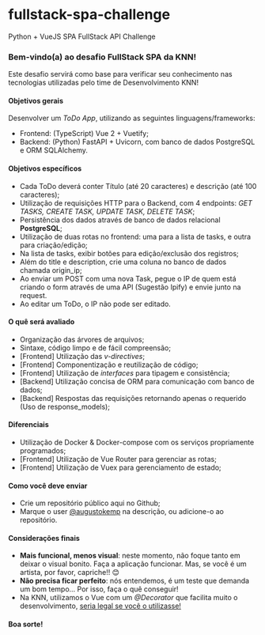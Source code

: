 # fullstack-spa-challenge
Python + VueJS SPA FullStack API Challenge

### Bem-vindo(a) ao desafio FullStack SPA da KNN!
Este desafio servirá como base para verificar seu conhecimento nas tecnologias utilizadas pelo time de Desenvolvimento KNN!

#### Objetivos gerais
Desenvolver um *ToDo App*, utilizando as seguintes linguagens/frameworks:
- Frontend: (TypeScript) Vue 2 + Vuetify;
- Backend: (Python) FastAPI + Uvicorn, com banco de dados PostgreSQL e ORM SQLAlchemy.

#### Objetivos específicos
- Cada ToDo deverá conter Título (até 20 caracteres) e descrição (até 100 caracteres);
- Utilização de requisições HTTP para o Backend, com 4 endpoints: *GET TASKS, CREATE TASK, UPDATE TASK, DELETE TASK*;
- Persistência dos dados através de banco de dados relacional **PostgreSQL**;
- Utilização de duas rotas no frontend: uma para a lista de tasks, e outra para criação/edição;
- Na lista de tasks, exibir botões para edição/exclusão dos registros;
- Além do title e description, crie uma coluna no banco de dados chamada origin_ip;
- Ao enviar um POST com uma nova Task, pegue o IP de quem está criando o form através de uma API (Sugestão Ipify) e envie junto na request.
- Ao editar um ToDo, o IP não pode ser editado.

#### O quê será avaliado
- Organização das árvores de arquivos;
- Sintaxe, código limpo e de fácil compreensão;
- [Frontend] Utilização das *v-directives*;
- [Frontend] Componentização e reutilização de código;
- [Frontend] Utilização de *interfaces* para tipagem e consistência;
- [Backend] Utilização concisa de ORM para comunicação com banco de dados;
- [Backend] Respostas das requisições retornando apenas o requerido (Uso de response_models);

#### Diferenciais
- Utilização de Docker & Docker-compose com os serviços propriamente programados;
- [Frontend] Utilização de Vue Router para gerenciar as rotas;
- [Frontend] Utilização de Vuex para gerenciamento de estado;

#### Como você deve enviar
- Crie um repositório público aqui no Github;
- Marque o user <a target="_blank" href="https://github.com/augustokemp">@augustokemp</a> na descrição, ou adicione-o ao repositório.

#### Considerações finais
- **Mais funcional, menos visual**: neste momento, não foque tanto em deixar o visual bonito. Faça a aplicação funcionar. Mas, se você é um artista, por favor, capriche!! 😊
- **Não precisa ficar perfeito**: nós entendemos, é um teste que demanda um bom tempo... Por isso, faça o quê conseguir!
- Na KNN, utilizamos o Vue com um *@Decorator* que facilita muito o desenvolvimento, <a target="_blank" href="https://class-component.vuejs.org/">seria legal se você o utilizasse!</a>

#### Boa sorte!
